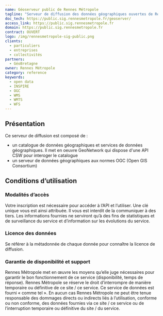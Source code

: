 ```yaml
---
name: Géoserveur public de Rennes Métropole
tagline: "Serveur de diffusion des données géographiques ouvertes de Rennes Métropole"
doc_tech: https://public.sig.rennesmetropole.fr/geoserver/
access_link: https://public.sig.rennesmetropole.fr
domain: https://public.sig.rennesmetropole.fr
contract: OUVERT
logo: /img/rennesmetropole-sig-public.png
clients:
  - particuliers
  - entreprises
  - collectivités
partners:
  - GéoBretagne
owner: Rennes Métropole
category: reference
keywords:
  - open data
  - INSPIRE
  - OGC
  - WMS
  - WMTS
  - WFS
---
```


## Présentation
Ce serveur de diffusion est composé de&nbsp;:

  * un catalogue de données géographiques et services de données géographiques. Il met en oeuvre GeoNetwork qui dispose d'une API CSW pour interoger le catalogue
  * un serveur de données géographiques aux normes OGC (Open GIS Consortium)

## Conditions d’utilisation

### Modalités d’accès
Votre inscription est nécessaire pour accéder à l’API et l’utiliser. Une clé unique vous est ainsi attribuée. Il vous est interdit de la communiquer à des tiers.
Les informations fournies ne serviront qu’à des fins de statistiques et de surveillance du service et d’information sur les évolutions du service.

### Licence des données
Se référer à la métadonnée de chaque donnée pour connaître la licence de diffusion.

### Garantie de disponibilité et support
Rennes Métropole met en œuvre les moyens qu’elle juge nécessaires pour garantir le bon fonctionnement de ce service (disponibilité, temps de réponse). Rennes Métropole se réserve le droit d’interrompre de manière temporaire ou définitive de ce site / ce service.
Ce service de données est fourni « comme tel ». En aucun cas Rennes Métropole ne peut être tenue responsable des dommages directs ou indirects liés à l’utilisation, conforme ou non conforme, des données fournies via ce site / ce service ou de l’interruption temporaire ou définitive du site / du service.
